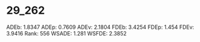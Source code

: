 # 29_262

ADEb: 1.8347
ADEp: 0.7609
ADEv: 2.1804
FDEb: 3.4254
FDEp: 1.454
FDEv: 3.9416
Rank: 556
WSADE: 1.281
WSFDE: 2.3852